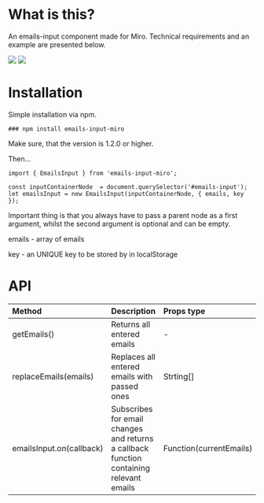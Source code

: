 # What is this?

An emails-input component made for Miro. Technical requirements and an example are presented below.

![](https://i.imgur.com/XxVV5nz.png) ![](https://i.imgur.com/jXDDJ8K.png)

# Installation

Simple installation via npm.

`### npm install emails-input-miro`

Make sure, that the version is 1.2.0 or higher.

Then...

```
import { EmailsInput } from 'emails-input-miro';

const inputContainerNode  = document.querySelector('#emails-input');
let emailsInput = new EmailsInput(inputContainerNode, { emails, key }); 
```
Important thing is that you always have to pass a parent node as a first argument, whilst the second argument is optional and can be empty.

emails - array of emails 

key - an UNIQUE key to be stored by in localStorage


# API

Method                  | Description                                                                              | Props type
:-----------------------|:-----------------------------------------------------------------------------------------|:-----------------------     
getEmails()             | Returns all entered emails                                                               | -
replaceEmails(emails)   | Replaces all entered emails with passed ones                                             | Strting[] | String
emailsInput.on(callback)| Subscribes for email changes and returns a callback function containing relevant emails  | Function(currentEmails)

